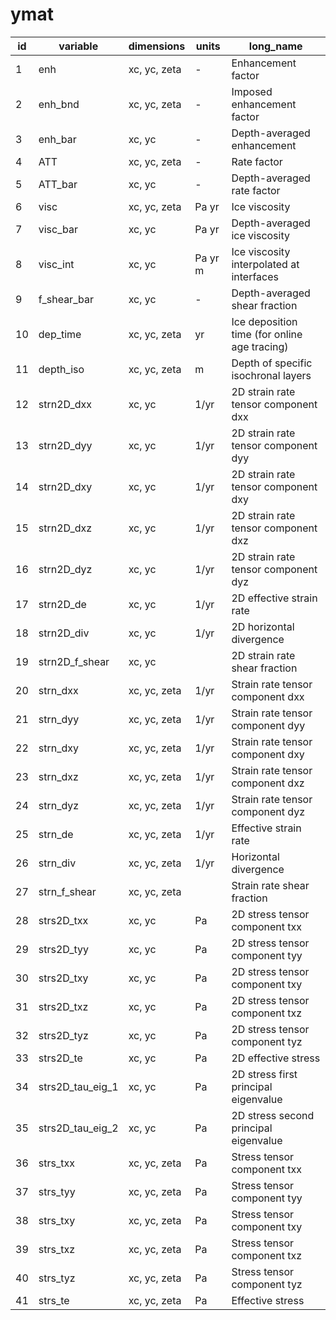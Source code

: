 # ymat

| id | variable          | dimensions       | units       | long_name                                     |
|----|-------------------|------------------|-------------|-----------------------------------------------|
|  1 | enh               | xc, yc, zeta     | -           | Enhancement factor                            |
|  2 | enh_bnd           | xc, yc, zeta     | -           | Imposed enhancement factor                    |
|  3 | enh_bar           | xc, yc           | -           | Depth-averaged enhancement                    |
|  4 | ATT               | xc, yc, zeta     | -           | Rate factor                                   |
|  5 | ATT_bar           | xc, yc           | -           | Depth-averaged rate factor                    |
|  6 | visc              | xc, yc, zeta     | Pa yr       | Ice viscosity                                 |
|  7 | visc_bar          | xc, yc           | Pa yr       | Depth-averaged ice viscosity                  |
|  8 | visc_int          | xc, yc           | Pa yr m     | Ice viscosity interpolated at interfaces      |
|  9 | f_shear_bar       | xc, yc           | -           | Depth-averaged shear fraction                 |
| 10 | dep_time          | xc, yc, zeta     | yr          | Ice deposition time (for online age tracing)  |
| 11 | depth_iso         | xc, yc, zeta     | m           | Depth of specific isochronal layers           |
| 12 | strn2D_dxx        | xc, yc           | 1/yr        | 2D strain rate tensor component dxx           |
| 13 | strn2D_dyy        | xc, yc           | 1/yr        | 2D strain rate tensor component dyy           |
| 14 | strn2D_dxy        | xc, yc           | 1/yr        | 2D strain rate tensor component dxy           |
| 15 | strn2D_dxz        | xc, yc           | 1/yr        | 2D strain rate tensor component dxz           |
| 16 | strn2D_dyz        | xc, yc           | 1/yr        | 2D strain rate tensor component dyz           |
| 17 | strn2D_de         | xc, yc           | 1/yr        | 2D effective strain rate                      |
| 18 | strn2D_div        | xc, yc           | 1/yr        | 2D horizontal divergence                      |
| 19 | strn2D_f_shear    | xc, yc           |             | 2D strain rate shear fraction                 |
| 20 | strn_dxx          | xc, yc, zeta     | 1/yr        | Strain rate tensor component dxx              |
| 21 | strn_dyy          | xc, yc, zeta     | 1/yr        | Strain rate tensor component dyy              |
| 22 | strn_dxy          | xc, yc, zeta     | 1/yr        | Strain rate tensor component dxy              |
| 23 | strn_dxz          | xc, yc, zeta     | 1/yr        | Strain rate tensor component dxz              |
| 24 | strn_dyz          | xc, yc, zeta     | 1/yr        | Strain rate tensor component dyz              |
| 25 | strn_de           | xc, yc, zeta     | 1/yr        | Effective strain rate                         |
| 26 | strn_div          | xc, yc, zeta     | 1/yr        | Horizontal divergence                         |
| 27 | strn_f_shear      | xc, yc, zeta     |             | Strain rate shear fraction                    |
| 28 | strs2D_txx        | xc, yc           | Pa          | 2D stress tensor component txx                |
| 29 | strs2D_tyy        | xc, yc           | Pa          | 2D stress tensor component tyy                |
| 30 | strs2D_txy        | xc, yc           | Pa          | 2D stress tensor component txy                |
| 31 | strs2D_txz        | xc, yc           | Pa          | 2D stress tensor component txz                |
| 32 | strs2D_tyz        | xc, yc           | Pa          | 2D stress tensor component tyz                |
| 33 | strs2D_te         | xc, yc           | Pa          | 2D effective stress                           |
| 34 | strs2D_tau_eig_1  | xc, yc           | Pa          | 2D stress first principal eigenvalue          |
| 35 | strs2D_tau_eig_2  | xc, yc           | Pa          | 2D stress second principal eigenvalue         |
| 36 | strs_txx          | xc, yc, zeta     | Pa          | Stress tensor component txx                   |
| 37 | strs_tyy          | xc, yc, zeta     | Pa          | Stress tensor component tyy                   |
| 38 | strs_txy          | xc, yc, zeta     | Pa          | Stress tensor component txy                   |
| 39 | strs_txz          | xc, yc, zeta     | Pa          | Stress tensor component txz                   |
| 40 | strs_tyz          | xc, yc, zeta     | Pa          | Stress tensor component tyz                   |
| 41 | strs_te           | xc, yc, zeta     | Pa          | Effective stress                              |
